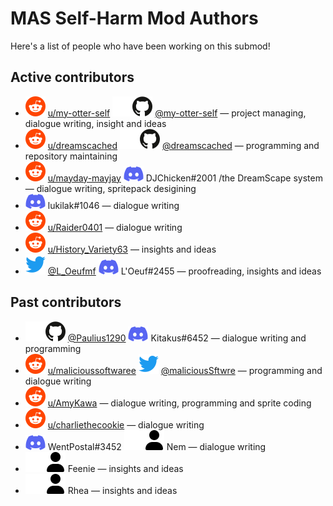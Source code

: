 # MAS Self-Harm Mod Authors

Here's a list of people who have been working on this submod!

<!--
General consistency guidelines everyone should try to stick to:

    a) Links go first. That means if there are multiple social links
       available as well as text credits — then social links go first,
       and then goes text (e.g. @link-a, text-b.)
    b) @-prefixed links/credits go first. That means if there are
       multiple credits to add, and some have @-prefix — these credits
       should go first. Note that this does not override the a) part —
       non-links with @-prefix should go after unprefixed links
       (e.g. @link-a, link-b, @text-a, text-b.)
    c) 'User' credit always goes last, after all other credits and
       social links. Moreover, it's generally preferred that social
       links are used instead of generic 'User' credit, which should
       be more of a fallback option if no other social media available.


For easier maintenance, here are the common social media link snippets.
Feel free to copy, paste and adjust indents, but:

    a) only change USERNAME placeholder;
    b) DO NOT BREAK LINES OR ADJUST SPACES INSIDE THE LINE.


Reddit:

    ![reddit](.github/icons/reddit.svg) [u/USERNAME](https://reddit.com/u/USERNAME)

GitHub:

    ![github](.github/icons/github-light.svg#gh-dark-mode-only)![github](.github/icons/github-dark.svg#gh-light-mode-only) [@USERNAME](https://github.com/USERNAME)

Twitter:

    ![twitter](.github/icons/twitter.svg) [@USERNAME](https://twitter.com/USERNAME)

Discord:

    ![discord](.github/icons/discord.svg) USERNAME

User:

    ![user](.github/icons/user-light.svg#gh-dark-mode-only)![user](.github/icons/user-dark.svg#gh-light-mode-only) USERNAME
-->

## Active contributors

* ![reddit](.github/icons/reddit.svg) [u/my-otter-self](https://reddit.com/u/my-otter-self)
  ![github](.github/icons/github-light.svg#gh-dark-mode-only)![github](.github/icons/github-dark.svg#gh-light-mode-only) [@my-otter-self](https://github.com/my-otter-self)
  — project managing, dialogue writing, insight and ideas
* ![reddit](.github/icons/reddit.svg) [u/dreamscached](https://reddit.com/u/dreamscached)
  ![github](.github/icons/github-light.svg#gh-dark-mode-only)![github](.github/icons/github-dark.svg#gh-light-mode-only) [@dreamscached](https://github.com/dreamscached)
  — programming and repository maintaining
* ![reddit](.github/icons/reddit.svg) [u/mayday-mayjay](https://reddit.com/u/mayday-mayjay)
  ![discord](.github/icons/discord.svg) DJChicken#2001 /the DreamScape system
  — dialogue writing, spritepack desigining
* ![discord](.github/icons/discord.svg) lukilak#1046
  — dialogue writing
* ![reddit](.github/icons/reddit.svg) [u/Raider0401](https://reddit.com/u/Raider0401)
  — dialogue writing
* ![reddit](.github/icons/reddit.svg) [u/History_Variety63](https://reddit.com/u/History_Variety63)
  — insights and ideas
* ![twitter](.github/icons/twitter.svg) [@L_Oeufmf](https://twitter.com/L_Oeufmf)
  ![discord](.github/icons/discord.svg) L'Oeuf#2455
  — proofreading, insights and ideas


## Past contributors

* ![github](.github/icons/github-light.svg#gh-dark-mode-only)![github](.github/icons/github-dark.svg#gh-light-mode-only) [@Paulius1290](https://github.com/Paulius1290)
  ![discord](.github/icons/discord.svg) Kitakus#6452
  — dialogue writing and programming
* ![reddit](.github/icons/reddit.svg) [u/malicioussoftwaree](https://reddit.com/u/malicioussoftwaree)
  ![twitter](.github/icons/twitter.svg) [@maliciousSftwre](https://twitter.com/maliciousSftwre)
  — programming and dialogue writing
* ![reddit](.github/icons/reddit.svg) [u/AmyKawa](https://reddit.com/u/AmyKawa)
  — dialogue writing, programming and sprite coding
* ![reddit](.github/icons/reddit.svg) [u/charliethecookie](https://reddit.com/u/charliethecookie)
  — dialogue writing
* ![discord](.github/icons/discord.svg) WentPostal#3452
  ![user](.github/icons/user-light.svg#gh-dark-mode-only)![user](.github/icons/user-dark.svg#gh-light-mode-only) Nem
  — dialogue writing
* ![user](.github/icons/user-light.svg#gh-dark-mode-only)![user](.github/icons/user-dark.svg#gh-light-mode-only) Feenie
  — insights and ideas
* ![user](.github/icons/user-light.svg#gh-dark-mode-only)![user](.github/icons/user-dark.svg#gh-light-mode-only) Rhea
  — insights and ideas

